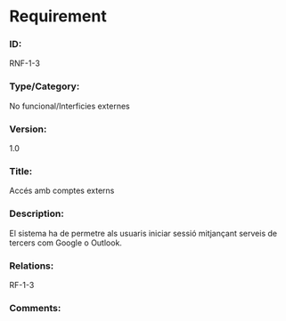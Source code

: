# Requirement

### ID: 
RNF-1-3

### Type/Category:  
No funcional/Interficies externes

### Version:  
1.0  

### Title:  
Accés amb comptes externs  

### Description:  
El sistema ha de permetre als usuaris iniciar sessió mitjançant serveis de tercers com Google o Outlook.  

### Relations:  
RF-1-3

### Comments:    
